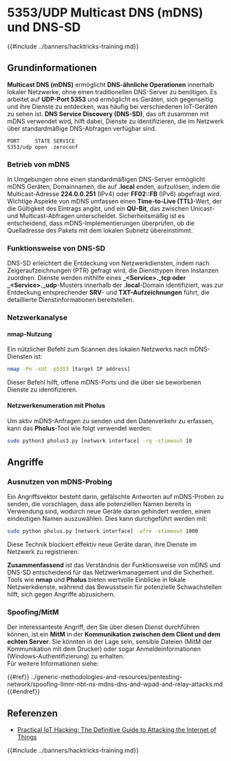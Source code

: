 # 5353/UDP Multicast DNS (mDNS) und DNS-SD

{{#include ../banners/hacktricks-training.md}}

## **Grundinformationen**

**Multicast DNS (mDNS)** ermöglicht **DNS-ähnliche Operationen** innerhalb lokaler Netzwerke, ohne einen traditionellen DNS-Server zu benötigen. Es arbeitet auf **UDP-Port 5353** und ermöglicht es Geräten, sich gegenseitig und ihre Dienste zu entdecken, was häufig bei verschiedenen IoT-Geräten zu sehen ist. **DNS Service Discovery (DNS-SD)**, das oft zusammen mit mDNS verwendet wird, hilft dabei, Dienste zu identifizieren, die im Netzwerk über standardmäßige DNS-Abfragen verfügbar sind.
```
PORT     STATE SERVICE
5353/udp open  zeroconf
```
### **Betrieb von mDNS**

In Umgebungen ohne einen standardmäßigen DNS-Server ermöglicht mDNS Geräten, Domainnamen, die auf **.local** enden, aufzulösen, indem die Multicast-Adresse **224.0.0.251** (IPv4) oder **FF02::FB** (IPv6) abgefragt wird. Wichtige Aspekte von mDNS umfassen einen **Time-to-Live (TTL)**-Wert, der die Gültigkeit des Eintrags angibt, und ein **QU-Bit**, das zwischen Unicast- und Multicast-Abfragen unterscheidet. Sicherheitsmäßig ist es entscheidend, dass mDNS-Implementierungen überprüfen, ob die Quelladresse des Pakets mit dem lokalen Subnetz übereinstimmt.

### **Funktionsweise von DNS-SD**

DNS-SD erleichtert die Entdeckung von Netzwerkdiensten, indem nach Zeigeraufzeichnungen (PTR) gefragt wird, die Diensttypen ihren Instanzen zuordnen. Dienste werden mithilfe eines **\_\<Service>.\_tcp oder \_\<Service>.\_udp**-Musters innerhalb der **.local**-Domain identifiziert, was zur Entdeckung entsprechender **SRV**- und **TXT-Aufzeichnungen** führt, die detaillierte Dienstinformationen bereitstellen.

### **Netzwerkanalyse**

#### **nmap-Nutzung**

Ein nützlicher Befehl zum Scannen des lokalen Netzwerks nach mDNS-Diensten ist:
```bash
nmap -Pn -sUC -p5353 [target IP address]
```
Dieser Befehl hilft, offene mDNS-Ports und die über sie beworbenen Dienste zu identifizieren.

#### **Netzwerkenumeration mit Pholus**

Um aktiv mDNS-Anfragen zu senden und den Datenverkehr zu erfassen, kann das **Pholus**-Tool wie folgt verwendet werden:
```bash
sudo python3 pholus3.py [network interface] -rq -stimeout 10
```
## Angriffe

### **Ausnutzen von mDNS-Probing**

Ein Angriffsvektor besteht darin, gefälschte Antworten auf mDNS-Proben zu senden, die vorschlagen, dass alle potenziellen Namen bereits in Verwendung sind, wodurch neue Geräte daran gehindert werden, einen eindeutigen Namen auszuwählen. Dies kann durchgeführt werden mit:
```bash
sudo python pholus.py [network interface] -afre -stimeout 1000
```
Diese Technik blockiert effektiv neue Geräte daran, ihre Dienste im Netzwerk zu registrieren.

**Zusammenfassend** ist das Verständnis der Funktionsweise von mDNS und DNS-SD entscheidend für das Netzwerkmanagement und die Sicherheit. Tools wie **nmap** und **Pholus** bieten wertvolle Einblicke in lokale Netzwerkdienste, während das Bewusstsein für potenzielle Schwachstellen hilft, sich gegen Angriffe abzusichern.

### Spoofing/MitM

Der interessanteste Angriff, den Sie über diesen Dienst durchführen können, ist ein **MitM** in der **Kommunikation zwischen dem Client und dem echten Server**. Sie könnten in der Lage sein, sensible Dateien (MitM der Kommunikation mit dem Drucker) oder sogar Anmeldeinformationen (Windows-Authentifizierung) zu erhalten.\
Für weitere Informationen siehe:

{{#ref}}
../generic-methodologies-and-resources/pentesting-network/spoofing-llmnr-nbt-ns-mdns-dns-and-wpad-and-relay-attacks.md
{{#endref}}

## Referenzen

- [Practical IoT Hacking: The Definitive Guide to Attacking the Internet of Things](https://books.google.co.uk/books/about/Practical_IoT_Hacking.html?id=GbYEEAAAQBAJ&redir_esc=y)

{{#include ../banners/hacktricks-training.md}}
